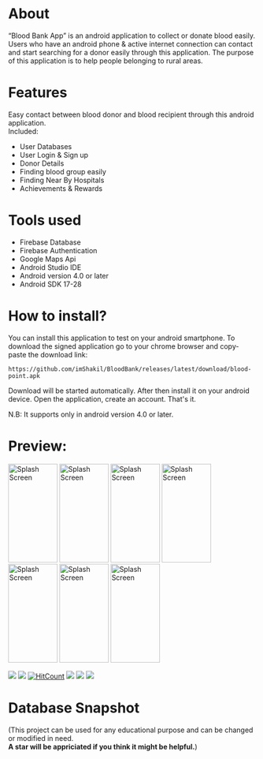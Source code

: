 # About
“Blood Bank App” is an android application to collect or donate blood easily. Users who have an android phone & active internet connection can contact and start searching for a donor easily through this application. The purpose of this application is to help people belonging to rural areas.

# Features
Easy contact between blood donor and blood recipient through this android application.<br>
Included:
- User Databases
- User Login & Sign up
- Donor Details
- Finding blood group easily
- Finding Near By Hospitals
- Achievements & Rewards
       
# Tools used
- Firebase Database
- Firebase Authentication
- Google Maps Api
- Android Studio IDE
- Android version 4.0 or later
- Android SDK 17-28
  
# How to install?

You can install this application to test on your android smartphone. To download the signed application go to your chrome browser and copy-paste the download link:

```
https://github.com/imShakil/BloodBank/releases/latest/download/blood-point.apk
```

Download will be started automatically. After then install it on your android device.
Open the application, create an account. That's it.

N.B: It supports only in android version 4.0 or later.

# Preview:
<img src="https://raw.githubusercontent.com/imShakil/BloodBank/master/spalsh.png" alt="Splash Screen" width="100" height="200" /> <img src="https://raw.githubusercontent.com/imShakil/BloodBank/master/bloodbank2.png" alt="Splash Screen" width="100" height="200" /> <img src="https://raw.githubusercontent.com/imShakil/BloodBank/master/bloodbank6.png" alt="Splash Screen" width="100" height="200" /> <img src="https://raw.githubusercontent.com/imShakil/BloodBank/master/bloodbank3.png" alt="Splash Screen" width="100" height="200" /> <img src="https://raw.githubusercontent.com/imShakil/BloodBank/master/bloodbank4.png" alt="Splash Screen" width="100" height="200" /> <img src="https://raw.githubusercontent.com/imShakil/BloodBank/master/bloodbank1.png" alt="Splash Screen" width="100" height="200" /> <img src="https://raw.githubusercontent.com/imShakil/BloodBank/master/bloodbank5.png" alt="Splash Screen" width="100" height="200" /> 



![](https://img.shields.io/github/stars/AnuvabSen/Blood_Bank_App.svg)
![](https://img.shields.io/github/forks/imshakil/Blood_Bank_App.svg)
[![HitCount](http://hits.dwyl.io/imshakil/BloodBank.svg)](http://hits.dwyl.io/imshakil/BloodBank)
![](https://img.shields.io/github/tag/imshakil/BloodBank.svg) 
![](https://img.shields.io/github/v/release/imshakil/BloodBank.svg) 
![](https://img.shields.io/github/issues/imshakil/BloodBank.svg) 


# Database Snapshot
(This project can be used for any educational purpose and can be changed or modified in need.<br><b> A star will be appriciated if you think it might be helpful.</b>)<br>

